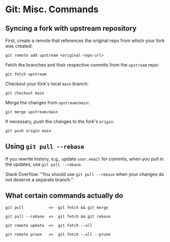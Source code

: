 # Git: Misc. Commands

## Syncing a fork with upstream repository

First, create a remote that references the original repo from which
your fork was created:

    git remote add upstream <original-repo-url>

Fetch the branches and their respective commits from the `upstream`
repo:

    git fetch upstream

Checkout your fork's local `main` branch:

    git checkout main

Merge the changes from `upstream/main`:

    git merge upstream/main

If necessary, push the changes to the fork's `origin`:

    git push origin main

## Using `git pull --rebase`

If you rewrite history, e.g., update `user.email` for commits,
when you pull in the updates, use `git pull --rebase`.

Stack Overflow: "You should use `git pull --rebase` when your
changes do not deserve a separate branch."

## What certain commands actually do

    git pull           =>  git fetch && git merge

    git pull --rebase  =>  git fetch && git rebase

    git remote update  =>  git fetch --all

    git remote prune   =>  git fetch --all --prune
